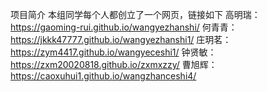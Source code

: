 项目简介
本组同学每个人都创立了一个网页，链接如下
高明瑞：https://gaoming-rui.github.io/wangyezhanshi/
何青青：https://jkkk47777.github.io/wangyezhanshi1/
庄玥茗：https://zym4417.github.io/wangyeceshi1/
钟贤敏：https://zxm20020818.github.io/zxmxzzy/
曹旭辉：https://caoxuhui1.github.io/wangzhanceshi4/

